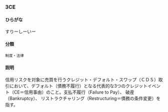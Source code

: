 <div style="display:none;">

## [あ行](securities-terms?id=あ行)
## [か行](securities-terms?id=か行)
## [さ行](securities-terms?id=さ行)
## [た行](securities-terms?id=た行)
## [な行](securities-terms?id=な行)
## [は行](securities-terms?id=は行)
## [ま行](securities-terms?id=ま行)
## [や行](securities-terms?id=や行)
## [ら行](securities-terms?id=ら行)
## [わ行](securities-terms?id=わ行)
## [英数字・記号](securities-terms?id=英数字・記号)

</div>

### 3CE

#### ひらがな

すりーしーいー

#### 分類

`制度・法律`

#### 説明

信用リスクを対象に売買を行うクレジット・デフォルト・スワップ（ＣＤＳ）取引において、デフォルト（債務不履行）となる代表的な3つのクレジットイベント（CE＝信用事由）のこと。支払不履行（Failure to Pay）、 破産（Bankruptcy）、 リストラクチャリング（Restructuring＝債務の条件変更）を指す。

